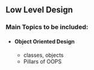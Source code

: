 ## Low Level Design

### Main Topics to be included: 

- #### Object Oriented Design
    - classes, objects
    - Pillars of OOPS